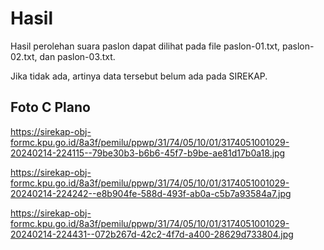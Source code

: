 # Hasil

Hasil perolehan suara paslon dapat dilihat pada file paslon-01.txt, paslon-02.txt, dan paslon-03.txt.

Jika tidak ada, artinya data tersebut belum ada pada SIREKAP.

## Foto C Plano

https://sirekap-obj-formc.kpu.go.id/8a3f/pemilu/ppwp/31/74/05/10/01/3174051001029-20240214-224115--79be30b3-b6b6-45f7-b9be-ae81d17b0a18.jpg

https://sirekap-obj-formc.kpu.go.id/8a3f/pemilu/ppwp/31/74/05/10/01/3174051001029-20240214-224242--e8b904fe-588d-493f-ab0a-c5b7a93584a7.jpg

https://sirekap-obj-formc.kpu.go.id/8a3f/pemilu/ppwp/31/74/05/10/01/3174051001029-20240214-224431--072b267d-42c2-4f7d-a400-28629d733804.jpg
